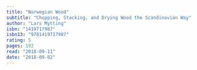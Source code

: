 ```yaml
---
title: "Norwegian Wood" 
subtitle: "Chopping, Stacking, and Drying Wood the Scandinavian Way"
author: "Lars Mytting"
isbn: "1419717987"
isbn13: "9781419717987"
rating: 5
pages: 192
read: "2018-09-11"
date: "2018-09-02"
---
```


